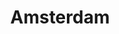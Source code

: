 ---
layout: citytemp
title: Amsterdam
header: Amsterdam

images:
- slideimg: /LocationWithUS/img/slideAmsterdam1.jpg
  slidehead: Vibrant
  slidetext: Bustling nightlife, lively festivals, colorful markets, diverse culture, thriving art scene, energetic atmosphere.

- slideimg: /LocationWithUS/img/slideAmsterdam2.jpg
  slidehead: Historic
  slidetext: Anne Frank House, 17th-century Golden Age, grand museums, centuries-old buildings, rich maritime history, Rembrandt’s legacy.

- slideimg: /LocationWithUS/img/slideAmsterdam3.jpg
  slidehead: Picturesque
  slidetext: Iconic canals, narrow houses, cobblestone streets, flower markets, charming bridges, serene boat rides.


text:
- header: Overview
  body: Amsterdam, the capital of the Netherlands, is renowned for its historic canals, artistic heritage, and vibrant culture. Founded in the 12th century as a fishing village, it grew into one of Europe’s major trading hubs during the Dutch Golden Age. The city is famous for landmarks like the Anne Frank House, Van Gogh Museum, and the Rijksmuseum. With picturesque streets, a network of cycling paths, and an open-minded atmosphere, Amsterdam attracts millions of visitors each year. Its blend of historic charm and modern innovation makes it a dynamic hub for art, culture, and business.

- header: Things to do!
  body: Amsterdam offers a variety of attractions for all types of visitors. Explore the iconic canal cruises, which provide a scenic view of the city's charming waterways. Visit world-class museums like the Rijksmuseum, Van Gogh Museum, and the poignant Anne Frank House. Take a stroll or bike through the beautiful Vondelpark. Discover the Jordaan district for its narrow streets, art galleries, and cozy cafés. For nightlife, explore the lively Leidseplein or Rembrandtplein. The Albert Cuyp Market is great for local food and shopping, while the Heineken Experience offers a fun tour of the city's brewing heritage.

- header: Best Time For Amsterdam!
  body: The ideal time to visit Amsterdam is between April and May or September and November, just before or after the busy summer tourist season. During these months, you'll encounter fewer crowds, enjoy relatively mild weather (though the city's climate can be unpredictable), and experience Amsterdam in a more relaxed, authentic way, as the locals do. However, if you're looking for budget-friendly deals and don't mind colder temperatures ranging from the 30s to 40s (°F), a winter trip could be a great option.
  img: /LocationWithUS/img/tempAmsterdam.jpg




hotell:
  - img: /LocationWithUS/img/amsterdamhtl1.jpg
    hotellh: De L'Europe Amsterdam
    hotellt: "A place for those who appreciate authenticity and luxurious hospitality, and are eager to embrace Amsterdam’s rich heritage in the most elegant way since 1896."
    link: https://www.deleurope.com/

  - img: /LocationWithUS/img/amsterdamhtl2.jpg
    hotellh: Conservatorium Hotel
    hotellt: "In a captivating setting, where vibrant elegance meets cultural richness, discover a location like no other. The city’s crown jewels – the Van Gogh Museum, the Royal Concert Hall, Rijksmuseum, Vondelpark, and Amsterdam’s most indulgent shopping – are just steps away. Adjacent to the cultural epicentre of the Museum Quarter, the regal Conservatorium hotel seamlessly blends the charm of the past with the allure of the present, as it continues to be crowned as the Netherlands’ number one luxury hotel."
    link: https://www.conservatoriumhotel.com/?utm_medium=referral&utm_source=tripadvisor&utm_campaign=business_advantage_home

  - img: /LocationWithUS/img/amsterdamhtl3.jpg
    hotellh: Sofitel Legend The Grand Amsterdam
    hotellt: "Welcome at Sofitel Legend The Grand Amsterdam! Located between two historical canals in the heart of the city, The Grand boasts a rich history. From a 15th-century convent to royal lodgings to Dutch admiralty headquarters to the city hall of Amsterdam. The Grand offers five-star luxury in a unique ‘Amsterdam’ ambiance, furnished with French elegance and grandeur."
    link: https://www.sofitel-legend-thegrand.com/

hooh:
  - img: /LocationWithUS/img/amsterdamhtl1.jpg
    headdd: De L'Europe Amsterdam
    txt: "A place for those who appreciate authenticity and luxurious hospitality, and are eager to embrace Amsterdam’s rich heritage in the most elegant way since 1896."
    linko: https://www.deleurope.com/
  - img: /LocationWithUS/img/amsterdamhtl2.jpg
    headdd: Conservatorium Hotel
    txt: "In a captivating setting, where vibrant elegance meets cultural richness, discover a location like no other. The city’s crown jewels – the Van Gogh Museum, the Royal Concert Hall, Rijksmuseum, Vondelpark, and Amsterdam’s most indulgent shopping – are just steps away. Adjacent to the cultural epicentre of the Museum Quarter, the regal Conservatorium hotel seamlessly blends the charm of the past with the allure of the present, as it continues to be crowned as the Netherlands’ number one luxury hotel."
    linko: https://www.conservatoriumhotel.com/?utm_medium=referral&utm_source=tripadvisor&utm_campaign=business_advantage_home
  - img: /LocationWithUS/img/amsterdamhtl3.jpg
    headdd:  Sofitel Legend The Grand Amsterdam
    txt: "Welcome at Sofitel Legend The Grand Amsterdam! Located between two historical canals in the heart of the city, The Grand boasts a rich history. From a 15th-century convent to royal lodgings to Dutch admiralty headquarters to the city hall of Amsterdam. The Grand offers five-star luxury in a unique ‘Amsterdam’ ambiance, furnished with French elegance and grandeur."
    linko: https://www.sofitel-legend-thegrand.com/
    

---